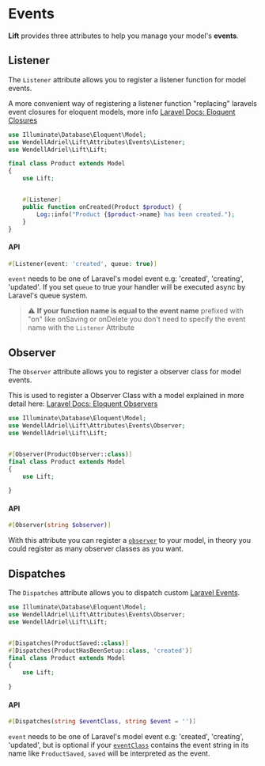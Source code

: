 # Events

**Lift** provides three attributes to help you manage your model's **events**.

## Listener

The `Listener` attribute allows you to register a listener function for model events.

A more convenient way of registering a listener function "replacing" laravels event closures for eloquent models, more info [Laravel Docs: Eloquent Closures](https://laravel.com/docs/10.x/eloquent#events-using-closures)

```php
use Illuminate\Database\Eloquent\Model;
use WendellAdriel\Lift\Attributes\Events\Listener;
use WendellAdriel\Lift\Lift;

final class Product extends Model
{
    use Lift;


    #[Listener]
    public function onCreated(Product $product) {
    	Log::info("Product {$product->name} has been created.");
    }
}
```

#### API

```php
#[Listener(event: 'created', queue: true)]
```

`event` needs to be one of Laravel's model event e.g: 'created', 'creating', 'updated'. If you set `queue` to true your handler will be executed async by Laravel's queue system. 

> ⚠️ **If your function name is equal to the event name** prefixed with "on" like onSaving or onDelete you don't need to specify the event name with the `Listener` Attribute

## Observer

The `Observer` attribute allows you to register a observer class for model events.

This is used to register a Observer Class with a model explained in more detail here: [Laravel Docs: Eloquent Observers](https://laravel.com/docs/10.x/eloquent#observers)

```php
use Illuminate\Database\Eloquent\Model;
use WendellAdriel\Lift\Attributes\Events\Observer;
use WendellAdriel\Lift\Lift;


#[Observer(ProductObserver::class)]
final class Product extends Model
{
    use Lift;

}
```

#### API

```php
#[Observer(string $observer)]
```

With this attribute you can register a [`observer`](https://laravel.com/docs/10.x/eloquent#observers) to your model, in theory you could register as many observer classes as you want.

## Dispatches

The `Dispatches` attribute allows you to dispatch custom [Laravel Events](https://laravel.com/docs/10.x/events#defining-events).


```php
use Illuminate\Database\Eloquent\Model;
use WendellAdriel\Lift\Attributes\Events\Observer;
use WendellAdriel\Lift\Lift;


#[Dispatches(ProductSaved::class)]
#[Dispatches(ProductHasBeenSetup::class, 'created')]
final class Product extends Model
{
    use Lift;

}
```

#### API

```php
#[Dispatches(string $eventClass, string $event = '')]
```

`event` needs to be one of Laravel's model event e.g: 'created', 'creating', 'updated', but is optional if your [`eventClass`](https://laravel.com/docs/10.x/events#defining-events) contains the event string in its name like `ProductSaved`, `saved` will be interpreted as the event.

